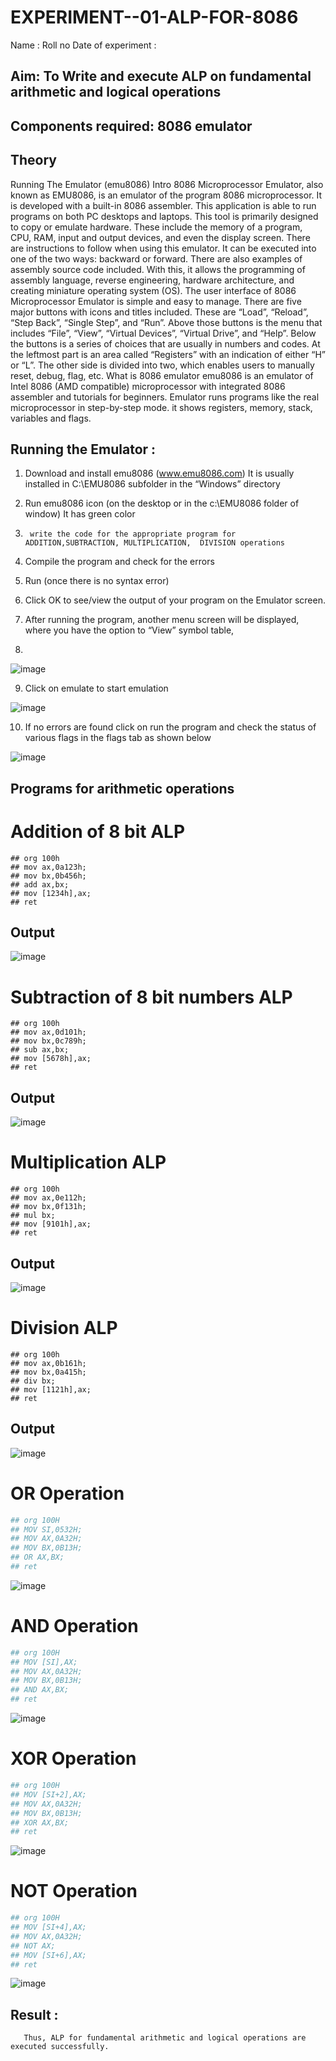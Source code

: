 # EXPERIMENT--01-ALP-FOR-8086
Name :
Roll no 
Date of experiment :





## Aim: To Write and execute ALP on fundamental arithmetic and logical operations
## Components required: 8086  emulator 
## Theory 
Running The Emulator (emu8086) Intro 8086 Microprocessor Emulator, also known as EMU8086, is an emulator of the program 8086 microprocessor. It is developed with a built-in 8086 assembler. This application is able to run programs on both PC desktops and laptops. This tool is primarily designed to copy or emulate hardware. These include the memory of a program, CPU, RAM, input and output devices, and even the display screen. There are instructions to follow when using this emulator. It can be executed into one of the two ways: backward or forward. There are also examples of assembly source code included. With this, it allows the programming of assembly language, reverse engineering, hardware architecture, and creating miniature operating system (OS). The user interface of 8086 Microprocessor Emulator is simple and easy to manage. There are five major buttons with icons and titles included. These are “Load”, “Reload”, “Step Back”, “Single Step”, and “Run”. Above those buttons is the menu that includes “File”, “View”, “Virtual Devices”, “Virtual Drive”, and “Help”. Below the buttons is a series of choices that are usually in numbers and codes. At the leftmost part is an area called “Registers” with an indication of either “H” or “L”. The other side is divided into two, which enables users to manually reset, debug, flag, etc. What is 8086 emulator emu8086 is an emulator of Intel 8086 (AMD compatible) microprocessor with integrated 8086 assembler and tutorials for beginners. Emulator runs programs like the real microprocessor in step-by-step mode. it shows registers, memory, stack, variables and flags.


 ## Running the Emulator :
1.	Download and install emu8086 (www.emu8086.com) It is usually installed in C:\EMU8086 subfolder in the “Windows” directory
2.	  Run  emu8086 icon (on the desktop or in the c:\EMU8086 folder of window) It has green color 
 
 
3.		write the code for the appropriate program for ADDITION,SUBTRACTION, MULTIPLICATION,  DIVISION operations 

4.	 Compile the program and check for the errors 
5.	Run (once there is no syntax error) 

6.	Click OK to see/view the output of your program on the Emulator screen. 


7.	After running the program, another menu screen will be displayed, where you have the option to “View” symbol table,
8.	 


![image](https://user-images.githubusercontent.com/36288975/189273263-d65baae9-4b8f-4723-afb3-c0ffa4052b04.png)











9.	Click on emulate to start emulation 








![image](https://user-images.githubusercontent.com/36288975/189273273-9bb36ec1-e2e8-4892-8d35-37707332bfdc.png)








10.	If no errors are found click on run the program and check the status of various flags in the flags tab as shown below 






![image](https://user-images.githubusercontent.com/36288975/189273277-113a2a33-4a40-4ff8-95a5-ecd3a1f504fe.png)







## Programs for arithmetic  operations

# Addition  of 8 bit ALP
~~~
## org 100h
## mov ax,0a123h;
## mov bx,0b456h;
## add ax,bx;
## mov [1234h],ax;
## ret
~~~


## Output 
![image](https://github.com/user-attachments/assets/98a6b903-4926-4f61-8491-7183369f9371)

 
# Subtraction   of 8 bit numbers  ALP
~~~
## org 100h
## mov ax,0d101h;
## mov bx,0c789h;
## sub ax,bx;
## mov [5678h],ax;
## ret
~~~
 
## Output  
![image](https://github.com/user-attachments/assets/79c85602-64c3-464e-a2ed-f790e4b14a8d)

# Multiplication ALP
~~~
## org 100h
## mov ax,0e112h;
## mov bx,0f131h;
## mul bx;
## mov [9101h],ax;
## ret
~~~
 ## Output
 ![image](https://github.com/user-attachments/assets/e70b872a-7834-4b5f-a8fb-09144cbce8aa)



# Division ALP
~~~
## org 100h
## mov ax,0b161h;
## mov bx,0a415h;
## div bx;
## mov [1121h],ax;
## ret
~~~
## Output
![image](https://github.com/user-attachments/assets/7a44a3c3-12f8-4135-a341-264f224f3784)

# OR Operation
```py
## org 100H  
## MOV SI,0532H;
## MOV AX,0A32H;
## MOV BX,0B13H;
## OR AX,BX;
## ret
```
![image](https://github.com/user-attachments/assets/7c2f8664-230f-4f50-a438-7d646fbfccb7)


# AND Operation
```py
## org 100H  
## MOV [SI],AX;
## MOV AX,0A32H;
## MOV BX,0B13H;
## AND AX,BX; 
## ret
```
![image](https://github.com/user-attachments/assets/41323056-f9d3-43cd-94c5-b3685a2d92a1)


# XOR Operation
```py
## org 100H  
## MOV [SI+2],AX;
## MOV AX,0A32H;
## MOV BX,0B13H; 
## XOR AX,BX;  
## ret 
```
![image](https://github.com/user-attachments/assets/34919609-a019-4cd3-9dc2-dd2a6cef5ae0)


# NOT Operation
```py
## org 100H  
## MOV [SI+4],AX;
## MOV AX,0A32H;
## NOT AX; 
## MOV [SI+6],AX;
## ret 
```
![image](https://github.com/user-attachments/assets/bcc8175d-c400-4748-996e-4b991cfa8739)



## Result :
       Thus, ALP for fundamental arithmetic and logical operations are executed successfully.
 








